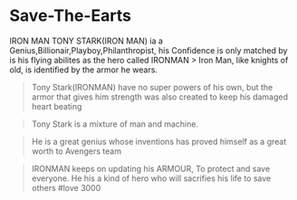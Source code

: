 # Save-The-Earts
 IRON MAN
TONY STARK(IRON MAN) ia a Genius,Billionair,Playboy,Philanthropist, his Confidence is only matched by is his flying abilites as the hero called IRONMAN >
Iron Man, like knights of old, is identified by the armor he wears.

>Tony Stark(IRONMAN) have no super powers of his own, but the armor that gives him strength was also created to keep his damaged heart beating
 
>Tony Stark is a mixture of man and machine. 

>He is a great genius whose inventions has proved himself as a great worth to    Avengers team

>IRONMAN keeps on updating his ARMOUR, To protect and save everyone.
>He his a kind of hero who will sacrifies his life to save others
>#love 3000 
